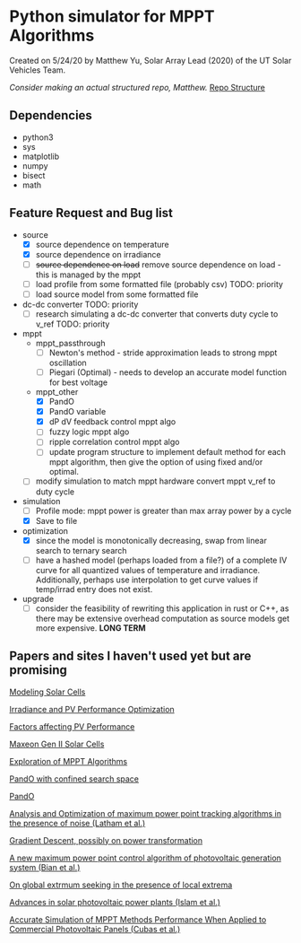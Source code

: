 # Python simulator for MPPT Algorithms

Created on 5/24/20 by Matthew Yu, Solar Array Lead (2020) of the UT Solar Vehicles Team.

*Consider making an actual structured repo, Matthew.*
[Repo Structure](https://docs.python-guide.org/writing/structure/)

## Dependencies

* python3
* sys
* matplotlib
* numpy
* bisect
* math

## Feature Request and Bug list

* source
  * [x] source dependence on temperature
  * [x] source dependence on irradiance
  * [ ] <del>source dependence on load</del> remove source dependence on load - this is managed by the mppt
  * [ ] load profile from some formatted file (probably csv) TODO: priority
  * [ ] load source model from some formatted file
* dc-dc converter TODO: priority
  * [ ] research simulating a dc-dc converter that converts duty cycle to v_ref TODO: priority
* mppt
  * mppt_passthrough
    * [ ] Newton's method - stride approximation leads to strong mppt oscillation
    * [ ] Piegari (Optimal) - needs to develop an accurate model function for best voltage
  * mppt_other
    * [x] PandO
    * [x] PandO variable
    * [x] dP dV feedback control mppt algo
    * [ ] fuzzy logic mppt algo
    * [ ] ripple correlation control mppt algo
    * [ ] update program structure to implement default method for each mppt algorithm, then give the option of using fixed and/or optimal.
  * [ ] modify simulation to match mppt hardware convert mppt v_ref to duty cycle
* simulation
  * [ ] Profile mode: mppt power is greater than max array power by a cycle
  * [x] Save to file
* optimization
  * [x] since the model is monotonically decreasing, swap from linear search to ternary search
  * [ ] have a hashed model (perhaps loaded from a file?) of a complete IV curve for all quantized values of temperature and irradiance. Additionally, perhaps use interpolation to get curve values if temp/irrad entry does not exist.
* upgrade
  * [ ] consider the feasibility of rewriting this application in rust or C++, as there may be extensive overhead computation as source models get more expensive. **LONG TERM**

## Papers and sites I haven't used yet but are promising

[Modeling Solar Cells](https://sites.google.com/site/banuphotovoltaic/pv/pv-arrays)

[Irradiance and PV Performance Optimization](e-education.psu.edu/ae868/node/877)

[Factors affecting PV Performance](file:///home/matthew/Downloads/FactorsAffectingPVperformance.pdf)

[Maxeon Gen II Solar Cells](file:///home/matthew/Documents/Uni/UTSVT/sp-gen3-solar-cell-ds-en-a4-160-507816f.pdf)

[Exploration of MPPT Algorithms](https://web.wpi.edu/Pubs/E-project/Available/E-project-030617-131157/unrestricted/AN_EXPLORATION_OF_MAXIMUM_POWER_POINT_TRACKING_ALGORITHMS.pdf)

[PandO with confined search space](https://www.sciencedirect.com/science/article/pii/S101836391730380X)

[PandO](http://www.actapress.com/Abstract.aspx?paperId=23133)

[Analysis and Optimization of maximum power point tracking algorithms in the presence of noise (Latham et al.)](https://cpb-us-e1.wpmucdn.com/sites.dartmouth.edu/dist/f/1307/files/2017/06/Analysis-and-Optimization-of-Maximum-Power-Point-Tracking-Algorithms-in-the-Presence-of-Noise-qc3ej8.pdf)

[Gradient Descent, possibly on power transformation](https://www.cs.cornell.edu/courses/cs4780/2018fa/lectures/lecturenote07.html)

[A new maximum power point control algorithm of photovoltaic generation system (Bian et al.)](https://www.tandfonline.com/doi/full/10.1080/21642583.2018.1558419)

[On global extrmum seeking in the presence of local extrema](https://www-sciencedirect-com.ezproxy.lib.utexas.edu/science/article/pii/S0005109808004147)

[Advances in solar photovoltaic power plants (Islam et al.)](https://books.google.com/books?id=nPh6DAAAQBAJ&pg=PA91&lpg=PA91&dq=discrete+newton+method+mppt&source=bl&ots=qXRTL0UCqg&sig=ACfU3U2qzhM4SR83wCpQYoiPg1QgVhoQ-g&hl=en&sa=X&ved=2ahUKEwjjt6W69dnpAhUJa80KHVs1ACkQ6AEwB3oECAwQAQ#v=onepage&q=discrete%20newton%20method%20mppt&f=false)

[Accurate Simulation of MPPT Methods Performance When Applied to Commercial Photovoltaic Panels (Cubas et al.)](https://www.hindawi.com/journals/tswj/2015/914212/)
